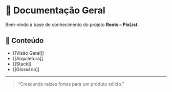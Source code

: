 # 🧭 Documentação Geral

Bem-vindo à base de conhecimento do projeto **Roots – PixList**.

## 📖 Conteúdo
- [[Visão Geral]]
- [[Arquitetura]]
- [[Stack]]
- [[Glossário]]

---

> “Crescendo raízes fortes para um produto sólido.”